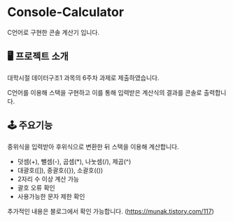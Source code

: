 # Console-Calculator
C언어로 구현한 콘솔 계산기 입니다.


## 🖥️ 프로젝트 소개
대학시절 데이터구조1 과목의 6주차 과제로 제출하였습니다.

C언어를 이용해 스택을 구현하고 이를 통해 입력받은 계산식의 결과를 콘솔로 출력합니다.


## 🕹️ 주요기능
중위식을 입력받아 후위식으로 변환한 뒤 스택을 이용해 계산합니다.  

- 덧셈(+), 뺄셈(-), 곱셈(*), 나눗셈(/), 제곱(^)
- 대괄호([]), 중괄호({}), 소괄호(())
- 2자리 수 이상 계산 가능
- 괄호 오류 확인
- 사용가능한 문자 제한 확인

  
추가적인 내용은 블로그에서 확인 가능합니다. 
(<https://munak.tistory.com/117>)

